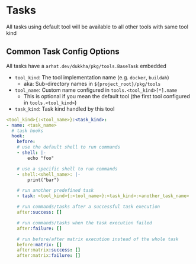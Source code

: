 # Tasks

All tasks using default tool will be available to all other tools with same tool kind

## Common Task Config Options

All tasks have a `arhat.dev/dukkha/pkg/tools.BaseTask` embedded

- `tool_kind`: The tool implementation name (e.g. `docker`, `buildah`)
  - aka: Sub-directory names in `${project_root}/pkg/tools`
- `tool_name`: Custom name configured in `tools.<tool_kind>[*].name`
  - This is optional if you mean the default tool (the first tool configured in `tools.<tool_kind>`)
- `task_kind`: Task kind handled by this tool

```yaml
<tool_kind>{:<tool_name>}:<task_kind>:
- name: <task_name>
  # task hooks
  hook:
    before:
    # use the default shell to run commands
    - shell: |-
        echo "foo"

    # use a specific shell to run commands
    - shell:<shell_name>: |-
        print("bar")

    # run another predefined task
    - task: <tool_kind>{:<tool_name>}:<task_kind>:<another_task_name>

    # run commands/tasks after a successful task execution
    after:success: []

    # run commands/tasks when the task execution failed
    after:failure: []

    # run before/after matrix execution instead of the whole task
    before:matrix: []
    after:matrix:success: []
    after:matrix:failure: []

```
